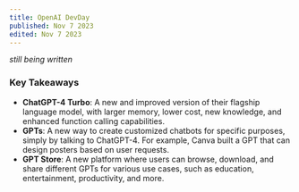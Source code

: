```yaml
---
title: OpenAI DevDay
published: Nov 7 2023
edited: Nov 7 2023
---
```


*still being written*

### Key Takeaways
- **ChatGPT-4 Turbo**: A new and improved version of their flagship language model, with larger memory, lower cost, new knowledge, and enhanced function calling capabilities.
- **GPTs**: A new way to create customized chatbots for specific purposes, simply by talking to ChatGPT-4. For example, Canva built a GPT that can design posters based on user requests.
- **GPT Store**: A new platform where users can browse, download, and share different GPTs for various use cases, such as education, entertainment, productivity, and more.
